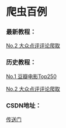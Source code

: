 # 爬虫百例

### 最新教程：
[No.2 大众点评评论爬取](https://github.com/1314liuwei/python_spider/tree/master/No.2%20%E5%A4%A7%E4%BC%97%E7%82%B9%E8%AF%84%E8%AF%84%E8%AE%BA%E7%88%AC%E5%8F%96)

### 历史教程：
[No.1 豆瓣电影Top250](https://github.com/1314liuwei/python_spider/tree/master/1%E3%80%81%E8%B1%86%E7%93%A3%E7%94%B5%E5%BD%B1Top250)

[No.2 大众点评评论爬取](https://github.com/1314liuwei/python_spider/tree/master/No.2%20%E5%A4%A7%E4%BC%97%E7%82%B9%E8%AF%84%E8%AF%84%E8%AE%BA%E7%88%AC%E5%8F%96)

### CSDN地址：

[传送门](https://blog.csdn.net/qq_43580193)